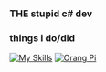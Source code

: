 ### THE stupid c# dev

### things i do/did
[![My Skills](https://skillicons.dev/icons?i=windows,visualstudio,cpp,cs,unity,haxeflixel,haxe,dotnet,npm,js,ai,pr,ps,discord,raspberrypi,docker,postman)](https://skillicons.dev)
[![Orang Pi](https://raw.githubusercontent.com/yasngleer/awesome-orange-pi/master/logo.jpg)](https://orangepi.org)
